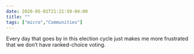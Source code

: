 ```yaml
---
date: 2020-05-01T21:21:59-04:00
title: ""
tags: ["micro","Communities"]
---
```

Every day that goes by in this election cycle just makes me more frustrated that we don’t have ranked-choice voting.
